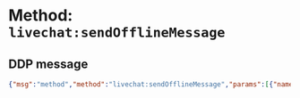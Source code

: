 # Method: `livechat:sendOfflineMessage`

## DDP message

```json
{"msg":"method","method":"livechat:sendOfflineMessage","params":[{"name":"Visitor Name","email":"visitor@rocket.chat","message":"Hello!"}],"id":"3"}"
```